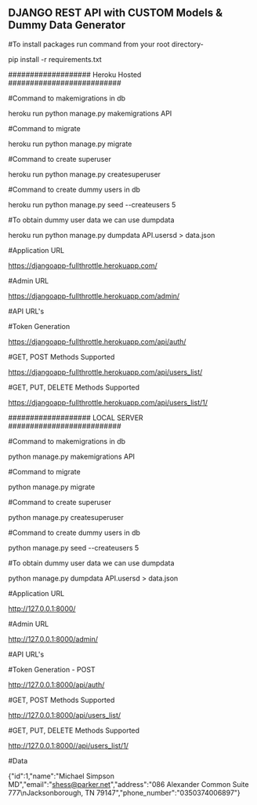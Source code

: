  ##  DJANGO REST API with CUSTOM Models & Dummy Data Generator ##
 
 #To install packages run command from your root directory-
 
 pip install -r requirements.txt
 
  
 ###################    Heroku Hosted    ##########################
 
 #Command to makemigrations in db
 
 heroku run python manage.py makemigrations API
 
 #Command to migrate 
 
 heroku run python manage.py migrate
 
 #Command to create superuser
 
 heroku run python manage.py createsuperuser
 
 #Command to create dummy users in db
 
 heroku run python manage.py seed --createusers 5
 
 #To obtain dummy user data we can use dumpdata
 
 heroku run python manage.py dumpdata API.usersd > data.json
 

 #Application URL
 
 https://djangoapp-fullthrottle.herokuapp.com/
 
 #Admin URL
 
 https://djangoapp-fullthrottle.herokuapp.com/admin/
 
 #API URL's
 
 #Token Generation 
 
 https://djangoapp-fullthrottle.herokuapp.com/api/auth/
 
 #GET, POST Methods Supported
 
 https://djangoapp-fullthrottle.herokuapp.com/api/users_list/
 
 #GET, PUT, DELETE Methods Supported
 
 https://djangoapp-fullthrottle.herokuapp.com/api/users_list/1/
 
 
 ###################     LOCAL SERVER     ##########################

#Command to makemigrations in db
 
 python manage.py makemigrations API
 
 #Command to migrate 
 
 python manage.py migrate
 
 #Command to create superuser
 
 python manage.py createsuperuser
 
 #Command to create dummy users in db
 
 python manage.py seed --createusers 5
 
 #To obtain dummy user data we can use dumpdata
 
 python manage.py dumpdata API.usersd > data.json
 
 
 #Application URL
 
 http://127.0.0.1:8000/
 
 #Admin URL
 
 http://127.0.0.1:8000/admin/
 
 #API URL's
 
 #Token Generation  - POST
 
 http://127.0.0.1:8000/api/auth/
 
 #GET, POST Methods Supported
 
 http://127.0.0.1:8000/api/users_list/
 
 #GET, PUT, DELETE Methods Supported
 
 http://127.0.0.1:8000//api/users_list/1/
 
 
  #Data
 
 {"id":1,"name":"Michael Simpson MD","email":"shess@parker.net","address":"086 Alexander Common Suite 777\nJacksonborough, TN 79147","phone_number":"0350374006897"}
